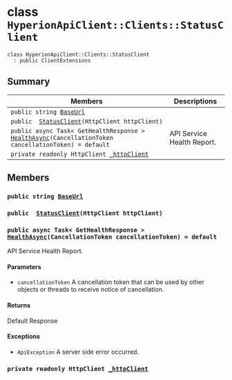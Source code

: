 # class `HyperionApiClient::Clients::StatusClient` 

```
class HyperionApiClient::Clients::StatusClient
  : public ClientExtensions
```

## Summary

 Members                        | Descriptions                                
--------------------------------|---------------------------------------------
`public string `[`BaseUrl`](#class_hyperion_api_client_1_1_clients_1_1_status_client_1a5e5e1c3b42a6c7ab84f8aeca3c9e570c) | 
`public  `[`StatusClient`](#class_hyperion_api_client_1_1_clients_1_1_status_client_1acff8365b1ec546b57d87a0945d53d4ba)`(HttpClient httpClient)` | 
`public async Task< GetHealthResponse > `[`HealthAsync`](#class_hyperion_api_client_1_1_clients_1_1_status_client_1a66a30b023ce8e396579381d59e17d308)`(CancellationToken cancellationToken) = default` | API Service Health Report.
`private readonly HttpClient `[`_httpClient`](#class_hyperion_api_client_1_1_clients_1_1_status_client_1ad46239d4d974eb6987f330cce204da62) | 

## Members

### `public string `[`BaseUrl`](#class_hyperion_api_client_1_1_clients_1_1_status_client_1a5e5e1c3b42a6c7ab84f8aeca3c9e570c) 

### `public  `[`StatusClient`](#class_hyperion_api_client_1_1_clients_1_1_status_client_1acff8365b1ec546b57d87a0945d53d4ba)`(HttpClient httpClient)` 

### `public async Task< GetHealthResponse > `[`HealthAsync`](#class_hyperion_api_client_1_1_clients_1_1_status_client_1a66a30b023ce8e396579381d59e17d308)`(CancellationToken cancellationToken) = default` 

API Service Health Report.

#### Parameters
* `cancellationToken` A cancellation token that can be used by other objects or threads to receive notice of cancellation.

#### Returns
Default Response

#### Exceptions
* `ApiException` A server side error occurred.

### `private readonly HttpClient `[`_httpClient`](#class_hyperion_api_client_1_1_clients_1_1_status_client_1ad46239d4d974eb6987f330cce204da62) 


